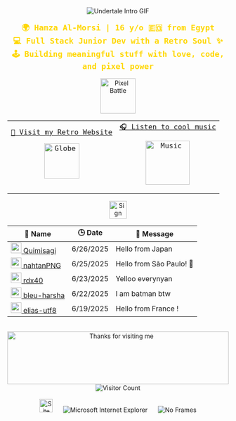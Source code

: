 <!-- "Hero" Header -->
<div align="center">
  <img src="https://64.media.tumblr.com/6a2b1c8dc1b03a6f2cb7d98a50388e4a/tumblr_inline_pn2rnvJf4W1r9aoq0_500.gif" style="max-width: 100%;" alt="Undertale Intro GIF" />
  <br /><br />
  <strong style="font-family: monospace; font-size: 18px; color: #FFD700;">
    🌍 Hamza Al-Morsi | 16 y/o 🇪🇬 from Egypt <br />
    💻 Full Stack Junior Dev with a Retro Soul ✨ <br />
    🕹️ Building meaningful stuff with love, code, and pixel power
  </strong>
  <br /><br />
  <img src="https://64.media.tumblr.com/87d987f3b3c44f50a09ae5d7f9671e61/tumblr_inline_pi5zzwj0Dx1r9aoq0_500.gif" height="80" alt="Pixel Battle" />
</div>

<!-- Social -->
<table width="100%" align="center">
<tr>
<td align="center">
<a href="https://your-website-link.com" style="font-family: monospace; font-size: 16px;">
🧠 Visit my Retro Website
<p>
<img alt="Globe" height="80" src="https://64.media.tumblr.com/d622b4caaad3266d9ec7e58a395e7d03/tumblr_inline_pgqs7tXPLK1r9aoq0_500.gif">
</p>
</a>
</td>

<td align="center">
<a href="https://www.youtube.com/watch?v=3YxaaGgTQYM&ab_channel=EvanescenceVEVO" style="font-family: monospace; font-size: 16px;">
🎧 Listen to cool music
<p>
<img height="100" alt="Music" src="https://64.media.tumblr.com/91e5bb8e38dcbb7d90946f6e48dff271/tumblr_inline_pj8rkwzzTu1r9aoq0_500.gif"> 
</p>
</a>
</td>
</tr>
</table>

<!-- Guestbook -->
<div align="center">
  <a href="https://github.com/HamzaAlMorsi/HamzaAlMorsi/issues/1#issuecomment-new">
    <img src="https://64.media.tumblr.com/180ff6bb8ef6e36edb1939cc18a89bb9/tumblr_inline_pj8rsnS3Oj1r9aoq0_500.gif" alt="Sign Guestbook" height="40" />
  </a>
</div>

| 👤 Name | 🕒 Date | 💬 Message |
|---|---|---|
| <a href="https://github.com/Quimisagi"><img width="24" src="https://avatars.githubusercontent.com/u/26472514?s=24" /> Quimisagi</a> |6/26/2025|Hello from Japan|
| <a href="https://github.com/nahtanPNG"><img width="24" src="https://avatars.githubusercontent.com/u/93049899?s=24" /> nahtanPNG</a> |6/25/2025|Hello from São Paulo! 👋|
| <a href="https://github.com/rdx40"><img width="24" src="https://avatars.githubusercontent.com/u/138113713?s=24" /> rdx40</a> |6/23/2025|Yelloo everynyan|
| <a href="https://github.com/bleu-harsha"><img width="24" src="https://avatars.githubusercontent.com/u/161261326?s=24" /> bleu-harsha</a> |6/22/2025|I am batman btw|
| <a href="https://github.com/elias-utf8"><img width="24" src="https://avatars.githubusercontent.com/u/79870068?s=24" /> elias-utf8</a> |6/19/2025|Hello from France !|

<!-- Footer -->
<div align="center">
  <br />
  <img height="120" width="100%" src="https://raw.githubusercontent.com/BrunnerLivio/brunnerlivio/master/images/marquee.svg" alt="Thanks for visiting me" />
  <br />
  <img src="https://profile-counter.glitch.me/HamzaAlMorsi/count.svg" alt="Visitor Count" />
  <br /><br />
  <img src="https://raw.githubusercontent.com/BrunnerLivio/brunnerlivio/master/images/notepad.gif" alt="Site created with Notepad" height="30" />
  <span>&nbsp;&nbsp;&nbsp;&nbsp;</span>
  <img src="https://raw.githubusercontent.com/BrunnerLivio/brunnerlivio/master/images/ie_logo.gif" alt="Microsoft Internet Explorer" />
  <span>&nbsp;&nbsp;&nbsp;&nbsp;</span>
  <img src="https://raw.githubusercontent.com/BrunnerLivio/brunnerlivio/master/images/noframes.gif" alt="No Frames" />
</div>
